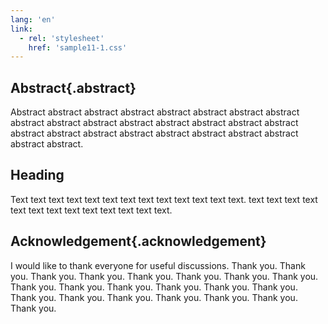 ```yaml
---
lang: 'en'
link:
  - rel: 'stylesheet'
    href: 'sample11-1.css'
---
```


## Abstract{.abstract}

Abstract abstract abstract abstract abstract abstract abstract abstract abstract abstract abstract abstract abstract abstract abstract abstract abstract abstract abstract abstract abstract abstract abstract abstract abstract abstract.

## Heading

Text text text text text text text text text text text text text. text text text text text text text text text text text text text.

## Acknowledgement{.acknowledgement}

I would like to thank everyone for useful discussions. Thank you. Thank you. Thank you. Thank you. Thank you. Thank you. Thank you. Thank you. Thank you. Thank you. Thank you. Thank you. Thank you. Thank you. Thank you. Thank you. Thank you. Thank you. Thank you. Thank you. Thank you.